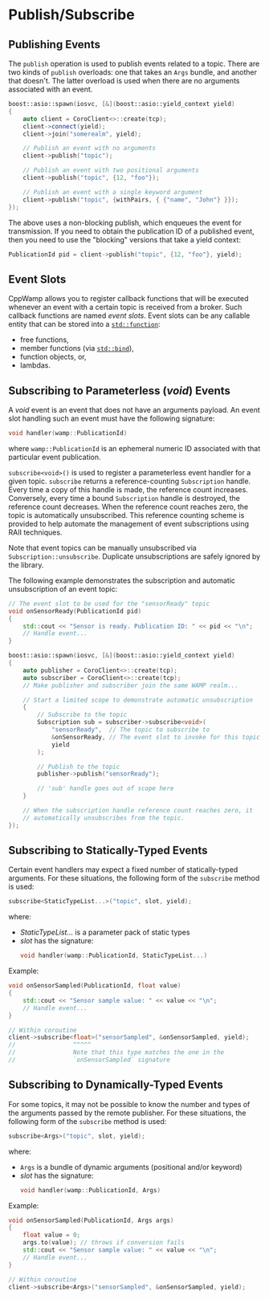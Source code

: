 <!-- ---------------------------------------------------------------------------
                Copyright Butterfly Energy Systems 2014-2015.
         Distributed under the Boost Software License, Version 1.0.
             (See accompanying file LICENSE_1_0.txt or copy at
                    http://www.boost.org/LICENSE_1_0.txt)
---------------------------------------------------------------------------- -->
Publish/Subscribe
=================

Publishing Events
-----------------

The `publish` operation is used to publish events related to a topic. There are two kinds of `publish` overloads: one that takes an `Args` bundle, and another that doesn't. The latter overload is used when there are no arguments associated with an event.

```c++
boost::asio::spawn(iosvc, [&](boost::asio::yield_context yield)
{
    auto client = CoroClient<>::create(tcp);
    client->connect(yield);
    client->join("somerealm", yield);

    // Publish an event with no arguments
    client->publish("topic");

    // Publish an event with two positional arguments
    client->publish("topic", {12, "foo"});

    // Publish an event with a single keyword argument
    client->publish("topic", {withPairs, { {"name", "John"} }});
});
```

The above uses a non-blocking publish, which enqueues the event for transmission. If you need to obtain the publication ID of a published event, then you need to use the "blocking" versions that take a yield context:

```c++
PublicationId pid = client->publish("topic", {12, "foo"}, yield);
```

Event Slots
----------

CppWamp allows you to register callback functions that will be executed whenever an event with a certain topic is received from a broker. Such callback functions are named _event slots_. Event slots can be any callable entity that
can be stored into a [`std::function`][stdfunction]:
- free functions,
- member functions (via [`std::bind`][stdbind]),
- function objects, or,
- lambdas.

[stdfunction]: http://en.cppreference.com/w/cpp/utility/functional/function
[stdbind]: http://en.cppreference.com/w/cpp/utility/functional/bind

Subscribing to Parameterless (_void_) Events
--------------------------------------------

A _void_ event is an event that does not have an arguments payload. An event slot handling such an event must have the following signature:
```c++
void handler(wamp::PublicationId)
```
where `wamp::PublicationId` is an ephemeral numeric ID associated with that particular event publication.

`subscribe<void>()` is used to register a parameterless event handler for a given topic. `subscribe` returns a reference-counting `Subscription` handle. Every time a copy of this handle is made, the reference count increases.
Conversely, every time a bound `Subscription` handle is destroyed, the reference count decreases. When the reference count reaches zero, the topic is automatically unsubscribed. This reference counting scheme is provided to help
automate the management of event subscriptions using RAII techniques.

Note that event topics can be manually unsubscribed via `Subscription::unsubscribe`. Duplicate unsubscriptions are safely ignored by the library.

The following example demonstrates the subscription and automatic unsubscription of an event topic:

```c++
// The event slot to be used for the "sensorReady" topic
void onSensorReady(PublicationId pid)
{
    std::cout << "Sensor is ready. Publication ID: " << pid << "\n";
    // Handle event...
}

boost::asio::spawn(iosvc, [&](boost::asio::yield_context yield)
{
    auto publisher = CoroClient<>::create(tcp);
    auto subscriber = CoroClient<>::create(tcp);
    // Make publisher and subscriber join the same WAMP realm...

    // Start a limited scope to demonstrate automatic unsubscription
    {
        // Subscribe to the topic
        Subscription sub = subscriber->subscribe<void>(
            "sensorReady",  // The topic to subscribe to
            &onSensorReady, // The event slot to invoke for this topic
            yield
        );

        // Publish to the topic
        publisher->publish("sensorReady");

        // 'sub' handle goes out of scope here
    }

    // When the subscription handle reference count reaches zero, it
    // automatically unsubscribes from the topic.
});
```

Subscribing to Statically-Typed Events
--------------------------------------

Certain event handlers may expect a fixed number of statically-typed arguments. For these situations, the following form of the `subscribe` method is used:
```c++
subscribe<StaticTypeList...>("topic", slot, yield);
```
where:
- _StaticTypeList..._ is a parameter pack of static types
- _slot_ has the signature:
   ```c++
   void handler(wamp::PublicationId, StaticTypeList...)
   ```

Example:
```c++
void onSensorSampled(PublicationId, float value)
{
    std::cout << "Sensor sample value: " << value << "\n";
    // Handle event...
}

// Within coroutine
client->subscribe<float>("sensorSampled", &onSensorSampled, yield);
//                ^^^^^
//                Note that this type matches the one in the
//                `onSensorSampled` signature
```

Subscribing to Dynamically-Typed Events
---------------------------------------

For some  topics, it may not be possible to know the number and types of the arguments passed by the remote publisher. For these situations, the following form of the `subscribe` method is used:
```c++
subscribe<Args>("topic", slot, yield);
```
where:
- `Args` is a bundle of dynamic arguments (positional and/or keyword)
- _slot_ has the signature:
   ```c++
   void handler(wamp::PublicationId, Args)
   ```

Example:
```c++
void onSensorSampled(PublicationId, Args args)
{
    float value = 0;
    args.to(value); // throws if conversion fails
    std::cout << "Sensor sample value: " << value << "\n";
    // Handle event...
}

// Within coroutine
client->subscribe<Args>("sensorSampled", &onSensorSampled, yield);
```
